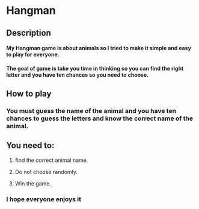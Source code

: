 # Hangman



## Description

#### My Hangman game is about animals so I tried to make it simple and easy to play for everyone.

#### The goal of game is take you time in thinking so you can find the right letter and you have ten chances so you need to choose. 


## How to play
### You must guess the name of the animal and you have ten chances to guess the letters and know the correct name of the animal.

## You need to:

1. find the correct animal name. 

2. Do not choose randomly.

3. Win the game.


### I hope everyone enjoys it

